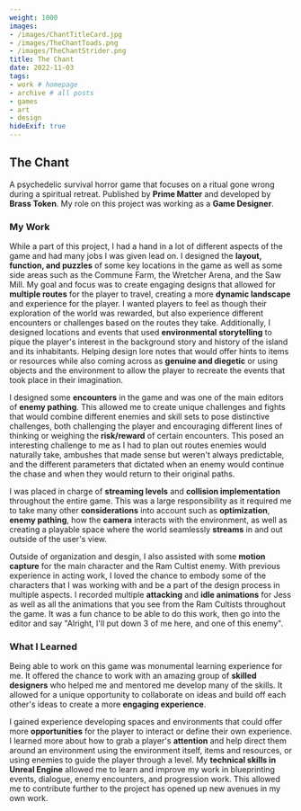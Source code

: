 ```yaml
---
weight: 1000
images:
- /images/ChantTitleCard.jpg
- /images/TheChantToads.png
- /images/TheChantStrider.png
title: The Chant
date: 2022-11-03
tags:
- work # homepage
- archive # all posts
- games
- art
- design
hideExif: true
---
```


## The Chant

A psychedelic survival horror game that focuses on a ritual gone wrong during a spiritual retreat. Published by **Prime Matter** and developed by **Brass Token**. My role on this project was working as a **Game Designer**.

### My Work

While a part of this project, I had a hand in a lot of different aspects of the game and had many jobs I was given lead on. I designed the **layout, function, and puzzles** of some key locations in the game as well as some side areas such as the Commune Farm, the Wretcher Arena, and the Saw Mill. My goal and focus was to create engaging designs that allowed for **multiple routes** for the player to travel, creating a more **dynamic landscape** and experience for the player. I wanted players to feel as though their exploration of the world was rewarded, but also experience different encounters or challenges based on the routes they take. Additionally, I designed locations and events that used **environmental storytelling** to pique the player's interest in the background story and history of the island and its inhabitants. Helping design lore notes that would offer hints to items or resources while also coming across as **genuine and diegetic** or using objects and the environment to allow the player to recreate the events that took place in their imagination.

I designed some **encounters** in the game and was one of the main editors of **enemy pathing**. This allowed me to create unique challenges and fights that would combine different enemies and skill sets to pose distinctive challenges, both challenging the player and encouraging different lines of thinking or weighing the **risk/reward** of certain encounters. This posed an interesting challenge to me as I had to plan out routes enemies would naturally take, ambushes that made sense but weren't always predictable, and the different parameters that dictated when an enemy would continue the chase and when they would return to their original paths.

I was placed in charge of **streaming levels** and **collision implementation** throughout the entire game. This was a large responsibility as it required me to take many other **considerations** into account such as **optimization**, **enemy pathing**, how the **camera** interacts with the environment, as well as creating a playable space where the world seamlessly **streams** in and out outside of the user's view.

Outside of organization and desgin, I also assisted with some **motion capture** for the main character and the Ram Cultist enemy. With previous experience in acting work, I loved the chance to embody some of the characters that I was working with and be a part of the design process in multiple aspects. I recorded multiple **attacking** and **idle animations** for Jess as well as all the animations that you see from the Ram Cultists throughout the game. It was a fun chance to be able to do this work, then go into the editor and say "Alright, I'll put down 3 of me here, and one of this enemy".

### What I Learned

Being able to work on this game was monumental learning experience for me. It offered the chance to work with an amazing group of **skilled designers** who helped me and mentored me develop many of the skills. It allowed for a unique opportunity to collaborate on ideas and build off each other's ideas to create a more **engaging experience**. 

I gained experience developing spaces and environments that could offer more **opportunities** for the player to interact or define their own experience. I learned more about how to grab a player's **attention** and help direct them around an environment using the environment itself, items and resources, or using enemies to guide the player through a level. My **technical skills in Unreal Engine** allowed me to learn and improve my work in blueprinting events, dialogue, enemy encounters, and progression work. This allowed me to contribute further to the project has opened up new avenues in my own work.

